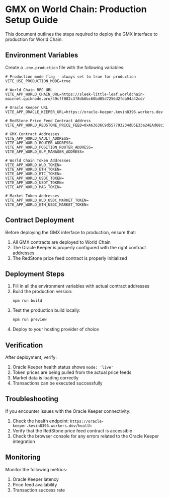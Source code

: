 # GMX on World Chain: Production Setup Guide

This document outlines the steps required to deploy the GMX interface to production for World Chain.

## Environment Variables

Create a `.env.production` file with the following variables:

```
# Production mode flag - always set to true for production
VITE_USE_PRODUCTION_MODE=true

# World Chain RPC URL
VITE_APP_WORLD_CHAIN_URL=https://sleek-little-leaf.worldchain-mainnet.quiknode.pro/49cff082c3f8db6bc60bd05d7256d2fda94a42cd/

# Oracle Keeper URL
VITE_APP_ORACLE_KEEPER_URL=https://oracle-keeper.kevin8396.workers.dev

# RedStone Price Feed Contract Address
VITE_APP_WORLD_REDSTONE_PRICE_FEED=0xA63636C9d557793234dD5E33a24EAd68c36Df148

# GMX Contract Addresses
VITE_APP_WORLD_VAULT_ADDRESS=
VITE_APP_WORLD_ROUTER_ADDRESS=
VITE_APP_WORLD_POSITION_ROUTER_ADDRESS=
VITE_APP_WORLD_GLP_MANAGER_ADDRESS=

# World Chain Token Addresses
VITE_APP_WORLD_WLD_TOKEN=
VITE_APP_WORLD_ETH_TOKEN=
VITE_APP_WORLD_BTC_TOKEN=
VITE_APP_WORLD_USDC_TOKEN=
VITE_APP_WORLD_USDT_TOKEN=
VITE_APP_WORLD_MAG_TOKEN=

# Market Token Addresses
VITE_APP_WORLD_WLD_USDC_MARKET_TOKEN=
VITE_APP_WORLD_ETH_USDC_MARKET_TOKEN=
```

## Contract Deployment

Before deploying the GMX interface to production, ensure that:

1. All GMX contracts are deployed to World Chain
2. The Oracle Keeper is properly configured with the right contract addresses
3. The RedStone price feed contract is properly initialized

## Deployment Steps

1. Fill in all the environment variables with actual contract addresses
2. Build the production version:
   ```bash
   npm run build
   ```
3. Test the production build locally:
   ```bash
   npm run preview
   ```
4. Deploy to your hosting provider of choice

## Verification

After deployment, verify:

1. Oracle Keeper health status shows `mode: 'live'`
2. Token prices are being pulled from the actual price feeds
3. Market data is loading correctly
4. Transactions can be executed successfully

## Troubleshooting

If you encounter issues with the Oracle Keeper connectivity:

1. Check the health endpoint: `https://oracle-keeper.kevin8396.workers.dev/health`
2. Verify that the RedStone price feed contract is accessible
3. Check the browser console for any errors related to the Oracle Keeper integration

## Monitoring

Monitor the following metrics:

1. Oracle Keeper latency
2. Price feed availability
3. Transaction success rate
